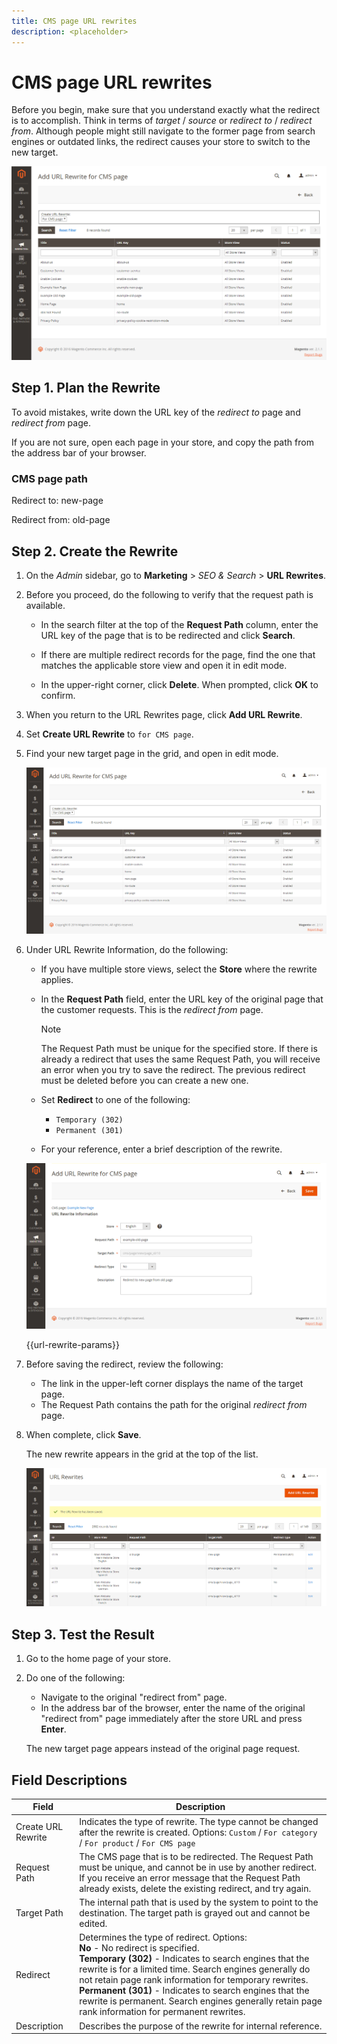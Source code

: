 ```yaml
---
title: CMS page URL rewrites
description: <placeholder>
---
```

# CMS page URL rewrites

Before you begin, make sure that you understand exactly what the redirect is to accomplish. Think in terms of _target_ / _source_ or _redirect to_ / _redirect from_. Although people might still navigate to the former page from search engines or outdated links, the redirect causes your store to switch to the new target.

![URL rewrites - CMS page](./assets/url-rewrite-cms-page.png)<!-- zoom -->

## Step 1. Plan the Rewrite

To avoid mistakes, write down the URL key of the _redirect to_ page and _redirect from_ page.

If you are not sure, open each page in your store, and copy the path from the address bar of your browser.

### CMS page path

Redirect to: new-page

Redirect from: old-page

## Step 2. Create the Rewrite

1. On the _Admin_ sidebar, go to **Marketing** > _SEO & Search_ > **URL Rewrites**.

1. Before you proceed, do the following to verify that the request path is available.

   - In the search filter at the top of the **Request Path** column, enter the URL key of the page that is to be redirected and click **Search**.

   - If there are multiple redirect records for the page, find the one that matches the applicable store view and open it in edit mode.

   - In the upper-right corner, click **Delete**. When prompted, click **OK** to confirm.

1. When you return to the URL Rewrites page, click **Add URL Rewrite**.

1. Set **Create URL Rewrite** to `for CMS page`.

1. Find your new target page in the grid, and open in edit mode.

    ![Add URL rewrite - for CMS page](./assets/url-rewrite-cms-page-add.png)<!-- zoom -->

1. Under URL Rewrite Information, do the following:

   - If you have multiple store views, select the **Store** where the rewrite applies.

   - In the **Request Path** field, enter the URL key of the original page that the customer requests. This is the _redirect from_ page.

      >[!NOTE]
      >
      >The Request Path must be unique for the specified store. If there is already a redirect that uses the same Request Path, you will receive an error when you try to save the redirect. The previous redirect must be deleted before you can create a new one.

   - Set **Redirect** to one of the following:

      - `Temporary (302)`
      - `Permanent (301)`

   - For your reference, enter a brief description of the rewrite.

    ![URL rewrite information](./assets/url-rewrite-cms-page-information.png)<!-- zoom -->

    {{url-rewrite-params}}

1. Before saving the redirect, review the following:

   - The link in the upper-left corner displays the name of the target page.
   - The Request Path contains the path for the original _redirect from_ page.

1. When complete, click **Save**.

    The new rewrite appears in the grid at the top of the list.

    ![URL rewrite for CMS page - saved](./assets/url-rewrite-cms-page-saved.png)<!-- zoom -->

## Step 3. Test the Result

1. Go to the home page of your store.

1. Do one of the following:

   - Navigate to the original "redirect from" page.
   - In the address bar of the browser, enter the name of the original "redirect from" page immediately after the store URL and press **Enter**.

    The new target page appears instead of the original page request.

## Field Descriptions

|Field|Description|
|--- |--- |
|Create URL Rewrite|Indicates the type of rewrite. The type cannot be changed after the rewrite is created. Options: `Custom` / `For category` / `For product` / `For CMS page`|
|Request Path|The CMS page that is to be redirected. The Request Path must be unique, and cannot be in use by another redirect. If you receive an error message that the Request Path already exists, delete the existing redirect, and try again.|
|Target Path|The internal path that is used by the system to point to the destination. The target path is grayed out and cannot be edited.|
|Redirect|Determines the type of redirect. Options: <br/>**No** - No redirect is specified. <br/>**Temporary (302)** - Indicates to search engines that the rewrite is for a limited time. Search engines generally do not retain page rank information for temporary rewrites. <br/>**Permanent (301)** - Indicates to search engines that the rewrite is permanent. Search engines generally retain page rank information for permanent rewrites.|
|Description|Describes the purpose of the rewrite for internal reference.|
